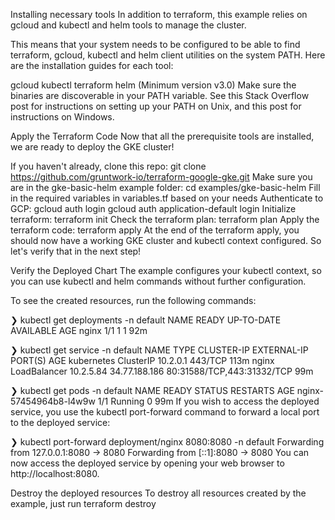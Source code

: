 Installing necessary tools
In addition to terraform, this example relies on gcloud and kubectl and helm tools to manage the cluster.

This means that your system needs to be configured to be able to find terraform, gcloud, kubectl and helm client utilities on the system PATH. Here are the installation guides for each tool:

gcloud
kubectl
terraform
helm (Minimum version v3.0)
Make sure the binaries are discoverable in your PATH variable. See this Stack Overflow post for instructions on setting up your PATH on Unix, and this post for instructions on Windows.

Apply the Terraform Code
Now that all the prerequisite tools are installed, we are ready to deploy the GKE cluster!

If you haven't already, clone this repo:
git clone https://github.com/gruntwork-io/terraform-google-gke.git
Make sure you are in the gke-basic-helm example folder:
cd examples/gke-basic-helm
Fill in the required variables in variables.tf based on your needs
Authenticate to GCP:
gcloud auth login
gcloud auth application-default login
Initialize terraform:
terraform init
Check the terraform plan:
terraform plan
Apply the terraform code:
terraform apply
At the end of the terraform apply, you should now have a working GKE cluster and kubectl context configured. So let's verify that in the next step!

Verify the Deployed Chart
The example configures your kubectl context, so you can use kubectl and helm commands without further configuration.

To see the created resources, run the following commands:

❯ kubectl get deployments -n default
NAME    READY   UP-TO-DATE   AVAILABLE   AGE
nginx   1/1     1            1           92m

❯ kubectl get service -n default
NAME         TYPE           CLUSTER-IP   EXTERNAL-IP     PORT(S)                      AGE
kubernetes   ClusterIP      10.2.0.1     <none>          443/TCP                      113m
nginx        LoadBalancer   10.2.5.84    34.77.188.186   80:31588/TCP,443:31332/TCP   99m

❯ kubectl get pods -n default
NAME                     READY   STATUS    RESTARTS   AGE
nginx-57454964b8-l4w9w   1/1     Running   0          99m
If you wish to access the deployed service, you use the kubectl port-forward command to forward a local port to the deployed service:

❯ kubectl port-forward deployment/nginx 8080:8080 -n default
Forwarding from 127.0.0.1:8080 -> 8080
Forwarding from [::1]:8080 -> 8080
You can now access the deployed service by opening your web browser to http://localhost:8080.

Destroy the deployed resources
To destroy all resources created by the example, just run terraform destroy
